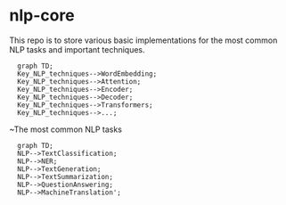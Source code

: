 # nlp-core

This repo is to store various basic implementations for the most common NLP tasks and important techniques.


```mermaid
  graph TD;
  Key_NLP_techniques-->WordEmbedding;
  Key_NLP_techniques-->Attention;
  Key_NLP_techniques-->Encoder;
  Key_NLP_techniques-->Decoder;
  Key_NLP_techniques-->Transformers;
  Key_NLP_techniques-->...;
```

~The most common NLP tasks

```mermaid
  graph TD;
  NLP-->TextClassification;
  NLP-->NER;
  NLP-->TextGeneration;
  NLP-->TextSummarization;
  NLP-->QuestionAnswering;
  NLP-->MachineTranslation';
```


